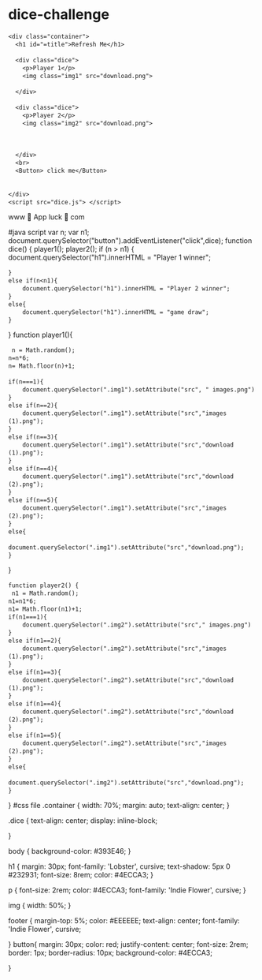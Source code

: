 # dice-challenge
<!DOCTYPE html>
<html lang="en" dir="ltr">
  <head>
    <meta charset="utf-8">
    <title>Dicee</title>
    <link rel="stylesheet" href="styles.css">
    <link href="https://fonts.googleapis.com/css?family=Indie+Flower|Lobster" rel="stylesheet">

  </head>
  <body>

    <div class="container">
      <h1 id="=title">Refresh Me</h1>

      <div class="dice">
        <p>Player 1</p>
        <img class="img1" src="download.png">
        
      </div>

      <div class="dice">
        <p>Player 2</p>
        <img class="img2" src="download.png">
        
        
        
      </div>
      <br>
      <Button> click me</Button>
      

    </div>
    <script src="dice.js"> </script>


  </body>

  <footer>
    www 🎲 App luck 🎲 com
  </footer>
</html>


#java script
var n;
var n1;
document.querySelector("button").addEventListener("click",dice);
function dice() {
    player1();
    player2();
    if (n > n1) {
        document.querySelector("h1").innerHTML = "Player 1 winner";

    }
    else if(n<n1){
        document.querySelector("h1").innerHTML = "Player 2 winner";
    }
    else{
        document.querySelector("h1").innerHTML = "game draw";
    }


}
function player1(){

     n = Math.random();
    n=n*6;
    n= Math.floor(n)+1;
    
    if(n===1){
        document.querySelector(".img1").setAttribute("src", " images.png")
    }
    else if(n==2){
        document.querySelector(".img1").setAttribute("src","images (1).png");
    }
    else if(n==3){
        document.querySelector(".img1").setAttribute("src","download (1).png");
    }
    else if(n==4){
        document.querySelector(".img1").setAttribute("src","download (2).png");
    }
    else if(n==5){
        document.querySelector(".img1").setAttribute("src","images (2).png");
    }
    else{
        document.querySelector(".img1").setAttribute("src","download.png");
    }   
}
 
    function player2() {
     n1 = Math.random();
    n1=n1*6;
    n1= Math.floor(n1)+1;
    if(n1===1){
        document.querySelector(".img2").setAttribute("src"," images.png")
    }
    else if(n1==2){
        document.querySelector(".img2").setAttribute("src","images (1).png");
    }
    else if(n1==3){
        document.querySelector(".img2").setAttribute("src","download (1).png");
    }
    else if(n1==4){
        document.querySelector(".img2").setAttribute("src","download (2).png");
    }
    else if(n1==5){
        document.querySelector(".img2").setAttribute("src","images (2).png");
    }
    else{
        document.querySelector(".img2").setAttribute("src","download.png");
    }   
    
}
#css file
.container {
  width: 70%;
  margin: auto;
  text-align: center;
}

.dice {
  text-align: center;
  display: inline-block;

}

body {
  background-color: #393E46;
}

h1 {
  margin: 30px;
  font-family: 'Lobster', cursive;
  text-shadow: 5px 0 #232931;
  font-size: 8rem;
  color: #4ECCA3;
}

p {
  font-size: 2rem;
  color: #4ECCA3;
  font-family: 'Indie Flower', cursive;
}

img {
  width: 50%;
}

footer {
  margin-top: 5%;
  color: #EEEEEE;
  text-align: center;
  font-family: 'Indie Flower', cursive;

}
button{
  margin: 30px;
  color: red;
  justify-content: center;
  font-size: 2rem;
  border: 1px;
  border-radius: 10px;
  background-color: #4ECCA3;
  
}
